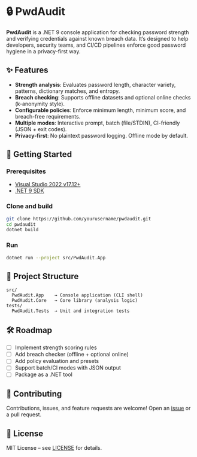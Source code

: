 # 🔒 PwdAudit
**PwdAudit** is a .NET 9 console application for checking password strength and verifying credentials against known breach data. It’s designed to help developers, security teams, and CI/CD pipelines enforce good password hygiene in a privacy-first way.
## ✨ Features
- **Strength analysis**: Evaluates password length, character variety, patterns, dictionary matches, and entropy.  
- **Breach checking**: Supports offline datasets and optional online checks (k-anonymity style).  
- **Configurable policies**: Enforce minimum length, minimum score, and breach-free requirements.  
- **Multiple modes**: Interactive prompt, batch (file/STDIN), CI-friendly (JSON + exit codes).  
- **Privacy-first**: No plaintext password logging. Offline mode by default.  
## 🚀 Getting Started

### Prerequisites
- [Visual Studio 2022 v17.12+](https://visualstudio.microsoft.com/)  
- [.NET 9 SDK](https://dotnet.microsoft.com/en-us/download/dotnet/9.0)  

### Clone and build
```bash
git clone https://github.com/yourusername/pwdaudit.git
cd pwdaudit
dotnet build
```
### Run
```bash
dotnet run --project src/PwdAudit.App
```

## 🧩 Project Structure
```
src/
  PwdAudit.App    → Console application (CLI shell)
  PwdAudit.Core   → Core library (analysis logic)
tests/
  PwdAudit.Tests  → Unit and integration tests
```
## 🛠 Roadmap
- [ ] Implement strength scoring rules  
- [ ] Add breach checker (offline + optional online)  
- [ ] Add policy evaluation and presets  
- [ ] Support batch/CI modes with JSON output  
- [ ] Package as a .NET tool  
## 🤝 Contributing
Contributions, issues, and feature requests are welcome! Open an [issue](../../issues) or a pull request.
## 📜 License
MIT License – see [LICENSE](LICENSE) for details.
